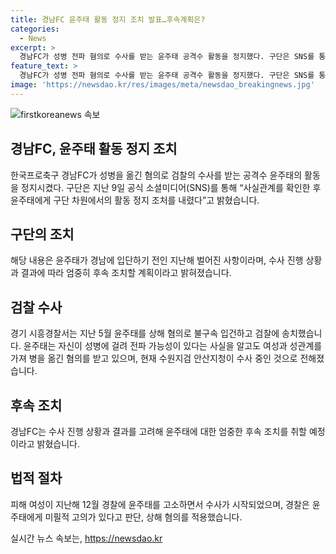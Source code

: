 ```yaml
---
title: 경남FC 윤주태 활동 정지 조치 발표…후속계획은?
categories:
  - News
excerpt: >
  경남FC가 성병 전파 혐의로 수사를 받는 윤주태 공격수 활동을 정지했다. 구단은 SNS를 통해 사실 확인 후 활동 정지라고 밝혔고, 윤주태의 전단지 경남 입단 전 사건이라고 설명했다. 경남FC는 수사 결과에 따라 엄중한 조치를 취할 예정이며, 경찰은 윤주태를 상해 혐의로 불구속 입건하고 검찰에 송치했다고 전했다. 현재 수원지검 안산지청이 수사 중이다. (150자)
feature_text: >
  경남FC가 성병 전파 혐의로 수사를 받는 윤주태 공격수 활동을 정지했다. 구단은 SNS를 통해 사실 확인 후 활동 정지라고 밝혔고, 윤주태의 전단지 경남 입단 전 사건이라고 설명했다. 경남FC는 수사 결과에 따라 엄중한 조치를 취할 예정이며, 경찰은 윤주태를 상해 혐의로 불구속 입건하고 검찰에 송치했다고 전했다. 현재 수원지검 안산지청이 수사 중이다. (150자)
image: 'https://newsdao.kr/res/images/meta/newsdao_breakingnews.jpg'
---
```


<p><img src="https://newsdao.kr/res/images/meta/newsdao_breakingnews.jpg" alt="firstkoreanews 속보" /></p>

<h2>경남FC, 윤주태 활동 정지 조치</h2>

<p data-ke-size="size16">한국프로축구 경남FC가 성병을 옮긴 혐의로 검찰의 수사를 받는 공격수 윤주태의 활동을 정지시켰다. 구단은 지난 9일 공식 소셜미디어(SNS)를 통해 “사실관계를 확인한 후 윤주태에게 구단 차원에서의 활동 정지 조처를 내렸다”고 밝혔습니다.</p>

<h2>구단의 조치</h2>

<p data-ke-size="size16">해당 내용은 윤주태가 경남에 입단하기 전인 지난해 벌어진 사항이라며, 수사 진행 상황과 결과에 따라 엄중히 후속 조치할 계획이라고 밝혀졌습니다.</p>

<h2>검찰 수사</h2>

<p data-ke-size="size16">경기 시흥경찰서는 지난 5월 윤주태를 상해 혐의로 불구속 입건하고 검찰에 송치했습니다. 윤주태는 자신이 성병에 걸려 전파 가능성이 있다는 사실을 알고도 여성과 성관계를 가져 병을 옮긴 혐의를 받고 있으며, 현재 수원지검 안산지청이 수사 중인 것으로 전해졌습니다.</p>

<h2>후속 조치</h2>

<p data-ke-size="size16">경남FC는 수사 진행 상황과 결과를 고려해 윤주태에 대한 엄중한 후속 조치를 취할 예정이라고 밝혔습니다.</p>

<h2>법적 절차</h2>

<p data-ke-size="size16">피해 여성이 지난해 12월 경찰에 윤주태를 고소하면서 수사가 시작되었으며, 경찰은 윤주태에게 미필적 고의가 있다고 판단, 상해 혐의를 적용했습니다.</p>
실시간 뉴스 속보는, <a href="https://newsdao.kr" rel="dofollow">https://newsdao.kr</a>


